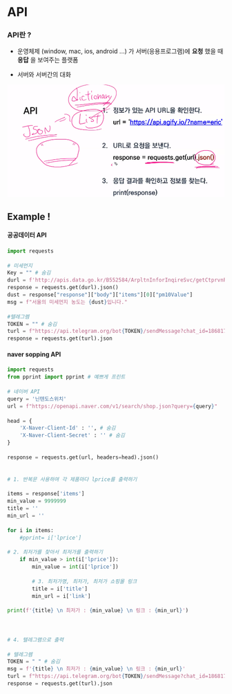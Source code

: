 # API

### API란 ?

+ 운영체제 (window, mac, ios, android ...) 가 서버(응용프로그램)에 **요청** 했을 때 **응답** 을 보여주는 플랫폼

+ 서버와 서버간의 대화  

![image-20210716100944515](SC2_API.assets/image-20210716100944515.png)



## Example !



#### 공공데이터 API

```python
import requests

# 미세먼지
Key = "" # 숨김
durl = f'http://apis.data.go.kr/B552584/ArpltnInforInqireSvc/getCtprvnRltmMesureDnsty?sidoName=서울&stationName=강남구&serviceKey={Key}&returnType=json'
response = requests.get(durl).json()
dust = response["response"]["body"]["items"][0]["pm10Value"]
msg = f"서울의 미세먼지 농도는 {dust}입니다."

#텔레그렘
TOKEN = "" # 숨김
turl = f"https://api.telegram.org/bot{TOKEN}/sendMessage?chat_id=1868177818&text={msg}"
response = requests.get(turl).json

```





#### naver sopping API

```python
import requests
from pprint import pprint # 예쁘게 프린트

# 네이버 API
query = '닌텐도스위치' 
url = f"https://openapi.naver.com/v1/search/shop.json?query={query}"

head = {
    'X-Naver-Client-Id' : '', # 숨김
    'X-Naver-Client-Secret' : '' # 숨김
}

response = requests.get(url, headers=head).json()


# 1. 반복문 사용하여 각 제품마다 lprice를 출력하기

items = response['items']
min_value = 9999999
title = ''
min_url = ''

for i in items:
    #pprint= i['lprice']

# 2. 최저가를 찾아서 최저가를 출력하기
    if min_value > int(i['lprice']):
        min_value = int(i['lprice'])

        # 3. 최저가명, 최저가, 최저가 쇼핑몰 링크
        title = i['title']
        min_url = i['link']

print(f'{title} \n 최저가 : {min_value} \n 링크 : {min_url}')



# 4. 텔레그램으로 출력

# 텔레그렘
TOKEN = " " # 숨김
msg = f'{title} \n 최저가 : {min_value} \n 링크 : {min_url}'
turl = f"https://api.telegram.org/bot{TOKEN}/sendMessage?chat_id=1868177818&text={msg}"
response = requests.get(turl).json
```

